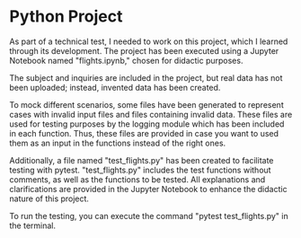 # Python Project

As part of a technical test, I needed to work on this project, which I learned through its development. The project has been executed using a Jupyter Notebook named "flights.ipynb," chosen for didactic purposes.

The subject and inquiries are included in the project, but real data has not been uploaded; instead, invented data has been created.

To mock different scenarios, some files have been generated to represent cases with invalid input files and files containing invalid data. These files are used for testing purposes by the logging module which has been included in each function. Thus, these files are provided in case you want to used them as an input in the functions instead of the right ones. 

Additionally, a file named "test_flights.py" has been created to facilitate testing with pytest. "test_flights.py" includes the test functions without comments, as well as the functions to be tested. All explanations and clarifications are provided in the Jupyter Notebook to enhance the didactic nature of this project.

To run the testing, you can execute the command "pytest test_flights.py" in the terminal.
